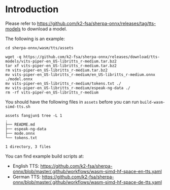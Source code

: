 # Introduction

Please refer to
https://github.com/k2-fsa/sherpa-onnx/releases/tag/tts-models
to download a model.

The following is an example:
```
cd sherpa-onnx/wasm/tts/assets

wget -q https://github.com/k2-fsa/sherpa-onnx/releases/download/tts-models/vits-piper-en_US-libritts_r-medium.tar.bz2
tar xf vits-piper-en_US-libritts_r-medium.tar.bz2
rm vits-piper-en_US-libritts_r-medium.tar.bz2
mv vits-piper-en_US-libritts_r-medium/en_US-libritts_r-medium.onnx ./model.onnx
mv vits-piper-en_US-libritts_r-medium/tokens.txt ./
mv vits-piper-en_US-libritts_r-medium/espeak-ng-data ./
rm -rf vits-piper-en_US-libritts_r-medium
```

You should have the following files in `assets` before you can run
`build-wasm-simd-tts.sh`

```
assets fangjun$ tree -L 1
.
├── README.md
├── espeak-ng-data
├── mode.onnx
└── tokens.txt

1 directory, 3 files
```

You can find example build scripts at:

  - English TTS: https://github.com/k2-fsa/sherpa-onnx/blob/master/.github/workflows/wasm-simd-hf-space-en-tts.yaml
  - German TTS: https://github.com/k2-fsa/sherpa-onnx/blob/master/.github/workflows/wasm-simd-hf-space-de-tts.yaml
